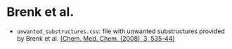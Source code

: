 # Brenk et al.

- `unwanted_substructures.csv`: file with unwanted substructures provided by Brenk et al. [(Chem. Med. Chem. (2008), 3, 535-44)](https://chemistry-europe.onlinelibrary.wiley.com/doi/full/10.1002/cmdc.200700139) 